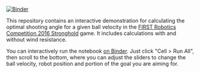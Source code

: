 [![Binder](http://mybinder.org/badge.svg)](http://mybinder.org/repo/RoboTigers/trajectory_demo)

This repository contains an interactive demonstration for calculating the optimal shooting angle for a given ball velocity in the [FIRST Robotics Competition 2016 Stronghold](http://www.firstinspires.org/robotics/frc/welcome-to-first-stronghold) game. It includes calculations with and without wind resistance.

You can interactively run the notebook [on Binder](http://mybinder.org/repo/RoboTigers/trajectory_demo/Projectiles.ipynb). Just click "Cell > Run All", then scroll to the bottom, where you can adjust the sliders to change the ball velocity, robot position and portion of the goal you are aiming for.